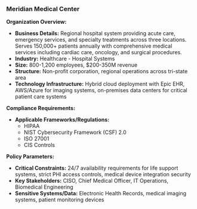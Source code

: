 ### Meridian Medical Center

**Organization Overview:**

- **Business Details:** Regional hospital system providing acute care, emergency services, and specialty treatments across three locations. Serves 150,000+ patients annually with comprehensive medical services including cardiac care, oncology, and surgical procedures.
- **Industry:** Healthcare - Hospital Systems
- **Size:** 800-1,200 employees, $200-350M revenue
- **Structure:** Non-profit corporation, regional operations across tri-state area
- **Technology Infrastructure:** Hybrid cloud deployment with Epic EHR, AWS/Azure for imaging systems, on-premises data centers for critical patient care systems

**Compliance Requirements:**

- **Applicable Frameworks/Regulations:**
  - HIPAA
  - NIST Cybersecurity Framework (CSF) 2.0
  - ISO 27001
  - CIS Controls

**Policy Parameters:**

- **Critical Constraints:** 24/7 availability requirements for life support systems, strict PHI access controls, medical device integration security
- **Key Stakeholders:** CISO, Chief Medical Officer, IT Operations, Biomedical Engineering
- **Sensitive Systems/Data:** Electronic Health Records, medical imaging systems, patient monitoring devices
